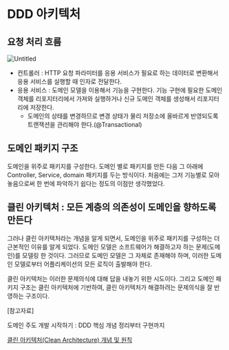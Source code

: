 # DDD 아키텍처

## 요청 처리 흐름

![Untitled](https://prod-files-secure.s3.us-west-2.amazonaws.com/a680e364-a3e3-42aa-9f15-86682ac2c31b/7298fe2e-8a01-4ede-8437-4f5925af073d/Untitled.png)

- 컨트롤러 : HTTP 요청 파라미터를 응용 서비스가 필요로 하는 데이터로 변환해서 응용 서비스를 실행할 때 인자로 전달한다.
- 응용 서비스 : 도메인 모델을 이용해서 기능을 구현한다. 기능 구현에 필요한 도메인 객체를 리포지터리에서 가져와 실행하거나 신규 도메인 객체를 생성해서 리포지터리에 저장한다.
    - 도메인의 상태를 변경하므로 변경 상태가 물리 저장소에 올바르게 반영되도록 트랜잭션을 관리해야 한다.(@Transactional)

## 도메인 패키지 구조

도메인을 위주로 패키지를 구성한다. 도메인 별로 패키지를 만든 다음 그 아래에 Controller, Service, domain 패키지를 두는 방식이다. 처음에는 그저 기능별로 모아놓음으로써 한 번에 파악하기 쉽다는 정도의 이점만 생각했었다.

## 클린 아키텍처 : 모든 계층의 의존성이 도메인을 향하도록 만든다

그러나 클린 아키텍처라는 개념을 알게 되면서, 도메인을 위주로 패키지를 구성하는 더 근본적인 이유를 알게 되었다. 도메인 모델은 소프트웨어가 해결하고자 하는 문제(도메인)를 모델링 한 것이다. 그러므로 도메인 모델은 그 자체로 존재해야 하며, 이러한 도메인 모델로부터 어플리케이션의 모든 로직이 출발해야 한다.

클린 아키텍처는 이러한 문제의식에 대해 답을 내놓기 위한 시도이다. 그리고 도메인 패키지 구조는 클린 아키텍처에 기반하여, 클린 아키텍처가 해결하려는 문제의식을 잘 반영하는 구조이다.

[참고자료]

도메인 주도 개발 시작하기 : DDD 핵심 개념 정리부터 구현까지

[클린 아키텍처(Clean Architecture) 개념 및 원칙](https://daryeou.tistory.com/280#google_vignette)
